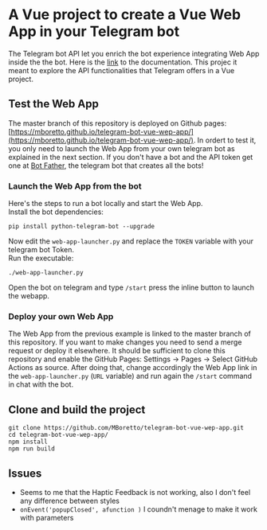 # A Vue project to create a Vue Web App in your Telegram bot

The Telegram bot API let you enrich the bot experience integrating Web App inside the the bot.
Here is the [link](https://core.telegram.org/bots/webapps) to the documentation.
This projec it meant to explore the API functionalities that Telegram offers in a Vue project.

## Test the Web App
The master branch of this repository is deployed on Github pages: [https://mboretto.github.io/telegram-bot-vue-wep-app/](https://mboretto.github.io/telegram-bot-vue-wep-app/).
In ordert to test it, you only need to launch the Web App from your own telegram bot as explained in the next section.
If you don't have a bot and the API token get one at [Bot Father](https://t.me/botfather), the telegram bot that creates all the bots!

### Launch the Web App from the bot
Here's the steps to run a bot locally and start the Web App.  
Install the bot dependencies:

    pip install python-telegram-bot --upgrade

Now edit the `web-app-launcher.py` and replace the `TOKEN` variable with your telegram bot Token.  
Run the executable:

    ./web-app-launcher.py

Open the bot on telegram and type `/start` press the inline button to launch the webapp.


### Deploy your own Web App
The Web App from the previous example is linked to the master branch of this repository. If you want to make changes you need to send a merge request or deploy it elsewhere.
It should be sufficient to clone this repository and enable the GitHub Pages: Settings -> Pages -> Select GitHub Actions as source.
After doing that, change accordingly the Web App link in the `web-app-launcher.py` (`URL` variable) and run again the `/start` command in chat with the bot.


## Clone and build the project

    git clone https://github.com/MBoretto/telegram-bot-vue-wep-app.git
    cd telegram-bot-vue-wep-app/
    npm install
    npm run build


## Issues
- Seems to me that the Haptic Feedback is not working, also I don't feel any difference between styles
- `onEvent('popupClosed', afunction )` I coundn't menage to make it work with parameters 
